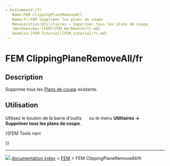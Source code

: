 ```yaml
---
- GuiCommand:/fr
   Name:FEM ClippingPlaneRemoveAll
   Name/fr:FEM Supprimer les plans de coupe
   MenuLocation:Utilitaires → Supprimer tous les plans de coupe
   |Workbenches:[FEM](FEM_Workbench/fr.md)
   SeeAlso:[FEM Tutoriel](FEM_tutorial/fr.md)
---
```


# FEM ClippingPlaneRemoveAll/fr

## Description

Supprime tous les [Plans de coupe](FEM_ClippingPlaneAdd/fr.md) existants.

## Utilisation

Utilisez le bouton de la barre d\'outils <img alt="" src=images/FEM_ClippingPlaneRemoveAll.svg  style="width:16px;"> ou le menu **Utilitaires → <img src="images/FEM_ClippingPlaneRemoveAll.svg" width=16px> Supprimer tous les plans de coupe**.





{{FEM Tools navi

}}



---
![](images/Button_right.svg) [documentation index](../README.md) > [FEM](Category_FEM.md) > FEM ClippingPlaneRemoveAll/fr
